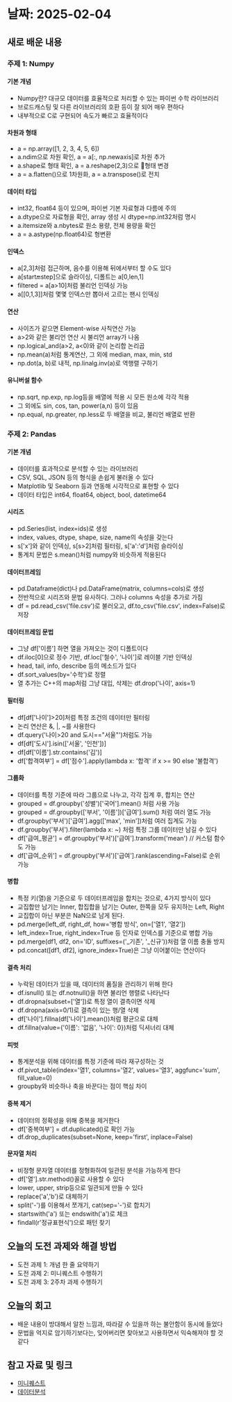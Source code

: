 # 날짜: 2025-02-04

## 새로 배운 내용

### 주제 1: Numpy
#### 기본 개념
- Numpy란? 대규모 데이터를 효율적으로 처리할 수 있는 파이썬 수학 라이브러리
- 브로드캐스팅 및 다른 라이브러리의 호환 등이 잘 되어 매우 편하다
- 내부적으로 C로 구현되어 속도가 빠르고 효율적이다
#### 차원과 형태
- a = np.array([1, 2, 3, 4, 5, 6])
- a.ndim으로 차원 확인, a = a[:, np.newaxis]로 차원 추가
- a.shape로 형태 확인, a = a.reshape(2,3)으로 형태 변경
- a = a.flatten()으로 1차원화, a = a.transpose()로 전치
#### 데이터 타입
- int32, float64 등이 있으며, 파이썬 기본 자료형과 다름에 주의
- a.dtype으로 자료형을 확인, array 생성 시 dtype=np.int32처럼 명시
- a.itemsize와 a.nbytes로 원소 용량, 전체 용량을 확인
- a = a.astype(np.float64)로 형변환
#### 인덱스
- a[2,3]처럼 접근하며, 음수를 이용해 뒤에서부터 할 수도 있다
- a[start:end:step]으로 슬라이싱, 디폴트는 a[0,len,1]
- filtered = a[a>10]처럼 불리언 인덱싱 가능
- a[[0,1,3]]처럼 몇몇 인덱스만 뽑아서 고르는 팬시 인덱싱
#### 연산
- 사이즈가 같으면 Element-wise 사칙연산 가능
- a>2와 같은 불리언 연산 시 불리언 array가 나옴
- np.logical_and(a>2, a<0)와 같이 논리합 논리곱
- np.mean(a)처럼 통계연산, 그 외에 median, max, min, std
- np.dot(a, b)로 내적, np.linalg.inv(a)로 역행렬 구하기
#### 유니버설 함수
- np.sqrt, np.exp, np.log등을 배열에 적용 시 모든 원소에 각각 적용
- 그 외에도 sin, cos, tan, power(a,n) 등이 있음
- np.equal, np.greater, np.less로 두 배열을 비교, 불리언 배열로 반환

### 주제 2: Pandas
#### 기본 개념
- 데이터를 효과적으로 분석할 수 있는 라이브러리
- CSV, SQL, JSON 등의 형식을 손쉽게 불러올 수 있다
- Matplotlib 및 Seaborn 등과 연동해 시각적으로 표현할 수 있다
- 데이터 타입은 int64, float64, object, bool, datetime64
#### 시리즈
- pd.Series(list, index=ids)로 생성
- index, values, dtype, shape, size, name의 속성을 갖는다
- s['x']와 같이 인덱싱, s[s>2]처럼 필터링, s['a':'d']처럼 슬라이싱
- 통계치 문법은 s.mean()처럼 numpy와 비슷하게 적용된다
#### 데이터프레임
- pd.Dataframe(dict)나 pd.DataFrame(matrix, columns=cols)로 생성
- 전반적으로 시리즈와 문법 유사하다. 그러나 columns 속성을 추가로 가짐
- df = pd.read_csv('file.csv')로 불러오고, df.to_csv('file.csv', index=False)로 저장
#### 데이터프레임 문법
- 그냥 df['이름'] 하면 열을 가져오는 것이 디폴트이다
- df.iloc[0]으로 정수 기반, df.loc['철수', '나이']로 레이블 기반 인덱싱
- head, tail, info, describe 등의 메소드가 있다
- df.sort_values(by='수학')로 정렬
- 열 추가는 C++의 map처럼 그냥 대입, 삭제는 df.drop('나이', axis=1)
#### 필터링
- df[df['나이']>20]처럼 특정 조건의 데이터만 필터링
- 논리 연산은 &, |, ~를 사용한다
- df.query('나이>20 and 도시=="서울"')처럼도 가능
- df[df['도시'].isin(['서울', '인천'])]
- df[df['이름'].str.contains('김')]
- df['합격여부'] = df['점수'].apply(lambda x: '합격' if x >= 90 else '불합격')
#### 그룹화
- 데이터를 특정 기준에 따라 그룹으로 나누고, 각각 집계 후, 합치는 연산
- grouped = df.groupby('성별')['국어'].mean() 처럼 사용 가능
- grouped = df.groupby(['부서', '이름'])['급여'].sum() 처럼 여러 열도 가능
- df.groupby('부서')['급여'].agg(['max', 'min'])처럼 여러 집계도 가능
- df.groupby('부서').filter(lambda x: ~) 처럼 특정 그룹 데이터만 남길 수 있다
- df['급여_평균'] = df.groupby('부서')['급여'].transform('mean') // 커스텀 함수도 가능
- df['급여_순위'] = df.groupby('부서')['급여'].rank(ascending=False)로 순위 가능
#### 병합
- 특정 키(열)을 기준으로 두 데이터프레임을 합치는 것으로, 4가지 방식이 있다
- 교집합만 남기는 Inner, 합집합을 남기는 Outer, 한쪽을 모두 유지하는 Left, Right
- 교집합이 아닌 부분은 NaN으로 남게 된다.
- pd.merge(left_df, right_df, how='병합 방식', on=['열1', '열2'])
- left_index=True, right_index=True 등 인자로 인덱스를 기준으로 병합 가능
- pd.merge(df1, df2, on='ID', suffixes=('_기존', '_신규'))처럼 열 이름 충돌 방지
- pd.concat([df1, df2], ignore_index=True)은 그냥 이어붙이는 연산이다
#### 결측 처리
- 누락된 데이터가 있을 때, 데이터의 품질을 관리하기 위해 한다
- df.isnull() 또는 df.notnull()을 하면 불리언 행렬로 나타난다
- df.dropna(subset=['열'])로 특정 열이 결측이면 삭제
- df.dropna(axis=0/1)로 결측이 있는 행/열 삭제
- df['나이'].fillna(df['나이'].mean())처럼 평균으로 대체
- df.fillna(value={'이름': '없음', '나이': 0})처럼 딕셔너리 대체
#### 피벗
- 통계분석을 위해 데이터를 특정 기준에 따라 재구성하는 것
- df.pivot_table(index='열1', columns='열2', values='열3', aggfunc='sum', fill_value=0)
- groupby와 비슷하나 축을 바꾼다는 점이 핵심 차이
#### 중복 제거
- 데이터의 정확성을 위해 중복을 제거한다
- df['중복여부'] = df.duplicated()로 확인 가능
- df.drop_duplicates(subset=None, keep='first', inplace=False)
#### 문자열 처리
- 비정형 문자열 데이터를 정형화하여 일관된 분석을 가능하게 한다
- df['열'].str.method()꼴로 사용할 수 있다
- lower, upper, strip등으로 일관되게 만들 수 있다
- replace('a','b')로 대체하기
- split('-')를 이용해서 쪼개기, cat(sep='-')로 합치기
- startswith('a') 또는 endswith('a')로 체크
- findall(r'정규표현식')으로 패턴 찾기

## 오늘의 도전 과제와 해결 방법
- 도전 과제 1: 개념 한 줄 요약하기
- 도전 과제 2: 미니퀘스트 수행하기
- 도전 과제 3: 2주차 과제 수행하기

## 오늘의 회고
- 배운 내용이 방대해서 알찬 느낌과, 따라갈 수 있을까 하는 불안함이 동시에 들었다
- 문법을 억지로 암기하기보다는, 잊어버리면 찾아보고 사용하면서 익숙해져야 할 것 같다

## 참고 자료 및 링크
- [미니퀘스트](https://colab.research.google.com/drive/1x6bI5wfP6xEHg9H-2uNNdF_B5xwvhbqC?usp=drive_link)
- [데이터분석](https://colab.research.google.com/drive/1oiLrkxQm-4U_eurg-vTcPW4ab4FfwH39?usp=drive_link)
